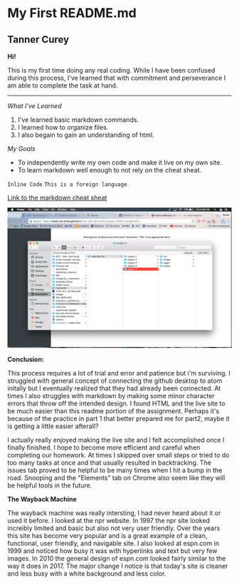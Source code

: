 # **My First README.md**

## **Tanner Curey**

**Hi!**

This is my first time doing any real coding. While I have been confused during this process, I've learned that with commitment and perseverance I am able to complete the task at hand.

---

_What I've Learned_

1. I've learned basic markdown commands.
2. I learned how to organize files.
3. I also begain to gain an understanding of html.

_My Goals_

* To independently write my own code and make it live on my own site.
* To learn markdown well enough to not rely on the cheat sheat.

`Inline Code`
`This is a foreign language`

[Link to the markdown cheat sheat](https://github.com/adam-p/markdown-here/wiki/Markdown-Cheatsheet#links)

![Screenshot of my Directory](./images/screenshot-1.png)

**Conclusion:**

This process requires a lot of trial and error and patience but i'm surviving. I struggled with general concept of connecting the github desktop to atom initally but I eventually realized that they had already been connected. At times I also struggles with markdown by making some minor character errors that throw off the intended design. I found HTML and the live site to be much easier than this readme portion of the assignment. Perhaps it's because of the practice in part 1 that better prepared me for part2, maybe it is getting a little easier afterall?

I actually really enjoyed making the live site and I felt accomplished once I finally finished. I hope to become more efficient and careful when completing our homework. At times I skipped over small steps or tried to do too many tasks at once and that usually resulted in backtracking. The issues tab proved to be helpful to be many times when I hit a bump in the road. Snooping and the "Elements" tab on Chrome also seem like they will be helpful tools in the future.

**The Wayback Machine**

The wayback machine was really intersting, I had never heard about it or used it before. I looked at the npr website. In 1997 the npr site looked increibly limited and basic but also not very user friendly. Over the years this site has become very popular and is a great example of a clean, functional, user friendly, and navigable site. I also looked at espn.com in 1999 and noticed how busy it was with hyperlinks and text but very few images. In 2010 the general design of espn.com looked fairly similar to the way it does in 2017. The major change I notice is that today's site is cleaner and less busy with a white background and less color. 

